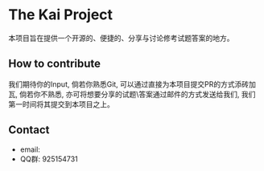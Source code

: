 # The Kai Project

本项目旨在提供一个开源的、便捷的、分享与讨论修考试题答案的地方。

## How to contribute
我们期待你的Input, 倘若你熟悉Git, 可以通过直接为本项目提交PR的方式添砖加瓦, 倘若你不熟悉, 亦可将想要分享的试题\答案通过邮件的方式发送给我们, 我们第一时间将其提交到本项目之上。

## Contact

* email: 
* QQ群: 925154731
